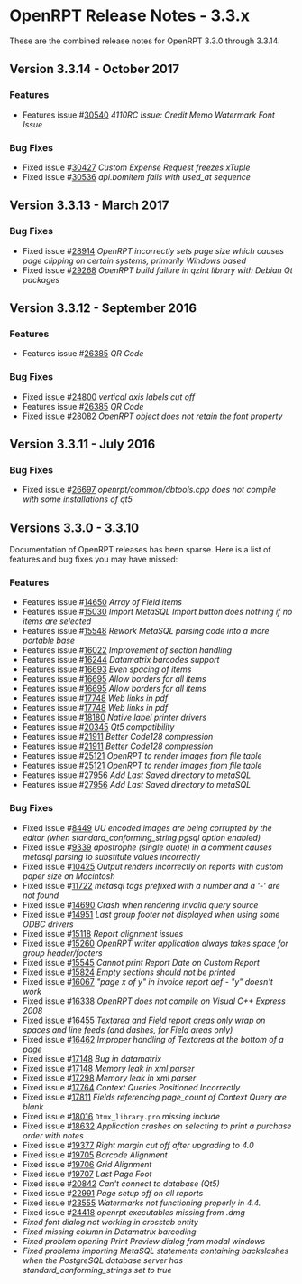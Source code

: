 # OpenRPT Release Notes - 3.3.x

These are the combined release notes for OpenRPT 3.3.0 through 3.3.14.

## Version 3.3.14 - October 2017

### Features

- Features issue #[30540](http://www.xtuple.org/xtincident/view/bugs/30540) _4110RC Issue: Credit Memo Watermark Font Issue_

### Bug Fixes

- Fixed issue #[30427](http://www.xtuple.org/xtincident/view/bugs/30427) _Custom Expense Request freezes xTuple_
- Fixed issue #[30536](http://www.xtuple.org/xtincident/view/bugs/30536) _api.bomitem fails with used_at sequence_

## Version 3.3.13 - March 2017

### Bug Fixes

- Fixed issue #[28914](http://www.xtuple.org/xtincident/view/bugs/28914) _OpenRPT incorrectly sets page size which causes page clipping on certain systems, primarily Windows based_
- Fixed issue #[29268](http://www.xtuple.org/xtincident/view/bugs/29268) _OpenRPT build failure in qzint library with Debian Qt packages_

## Version 3.3.12 - September 2016

### Features
- Features issue #[26385](http://www.xtuple.org/xtincident/view/bugs/26385) _QR Code_

### Bug Fixes

- Fixed issue #[24800](http://www.xtuple.org/xtincident/view/bugs/24800) _vertical axis labels cut off_
- Features issue #[26385](http://www.xtuple.org/xtincident/view/bugs/26385) _QR Code_
- Fixed issue #[28082](http://www.xtuple.org/xtincident/view/bugs/28082) _OpenRPT object does not retain the font property_

## Version 3.3.11 - July 2016

### Bug Fixes

- Fixed issue #[26697](http://www.xtuple.org/xtincident/view/bugs/26697)
  _openrpt/common/dbtools.cpp does not compile with some installations of qt5_

## Versions 3.3.0 - 3.3.10

Documentation of OpenRPT releases has been sparse. Here is a list of features and bug fixes you may have missed:

### Features

- Features issue #[14650](http://www.xtuple.org/xtincident/view/bugs/14650) _Array of Field items_
- Features issue #[15030](http://www.xtuple.org/xtincident/view/bugs/15030) _Import MetaSQL Import button does nothing if no items are selected_
- Features issue #[15548](http://www.xtuple.org/xtincident/view/bugs/15548) _Rework MetaSQL parsing code into a more portable base_
- Features issue #[16022](http://www.xtuple.org/xtincident/view/bugs/16022) _Improvement of section handling_
- Features issue #[16244](http://www.xtuple.org/xtincident/view/bugs/16244) _Datamatrix barcodes support_
- Features issue #[16693](http://www.xtuple.org/xtincident/view/bugs/16693) _Even spacing of items_
- Features issue #[16695](http://www.xtuple.org/xtincident/view/bugs/16695) _Allow borders for all items_
- Features issue #[16695](http://www.xtuple.org/xtincident/view/bugs/16695) _Allow borders for all items_
- Features issue #[17748](http://www.xtuple.org/xtincident/view/bugs/17748) _Web links in pdf_
- Features issue #[17748](http://www.xtuple.org/xtincident/view/bugs/17748) _Web links in pdf_
- Features issue #[18180](http://www.xtuple.org/xtincident/view/bugs/18180) _Native label printer drivers_
- Features issue #[20345](http://www.xtuple.org/xtincident/view/bugs/20345) _Qt5 compatibility_
- Features issue #[21911](http://www.xtuple.org/xtincident/view/bugs/21911) _Better Code128 compression_
- Features issue #[21911](http://www.xtuple.org/xtincident/view/bugs/21911) _Better Code128 compression_
- Features issue #[25121](http://www.xtuple.org/xtincident/view/bugs/25121) _OpenRPT to render images from file table_
- Features issue #[25121](http://www.xtuple.org/xtincident/view/bugs/25121) _OpenRPT to render images from file table_
- Features issue #[27956](http://www.xtuple.org/xtincident/view/bugs/27956) _Add Last Saved directory to metaSQL_
- Features issue #[27956](http://www.xtuple.org/xtincident/view/bugs/27956) _Add Last Saved directory to metaSQL_

### Bug Fixes

- Fixed issue #[8449](http://www.xtuple.org/xtincident/view/bugs/8449) _UU encoded images are being corrupted by the editor (when standard_conforming_string pgsql option enabled)_
- Fixed issue #[9339](http://www.xtuple.org/xtincident/view/bugs/9339) _apostrophe (single quote) in a comment causes metasql parsing to substitute values incorrectly_
- Fixed issue #[10425](http://www.xtuple.org/xtincident/view/bugs/10425) _Output renders incorrectly on reports with custom paper size on Macintosh_
- Fixed issue #[11722](http://www.xtuple.org/xtincident/view/bugs/11722) _metasql tags prefixed with a number and a '-' are not found_
- Fixed issue #[14690](http://www.xtuple.org/xtincident/view/bugs/14690) _Crash when rendering invalid query source_
- Fixed issue #[14951](http://www.xtuple.org/xtincident/view/bugs/14951) _Last group footer not displayed when using some ODBC drivers_
- Fixed issue #[15118](http://www.xtuple.org/xtincident/view/bugs/15118) _Report alignment issues_
- Fixed issue #[15260](http://www.xtuple.org/xtincident/view/bugs/15260) _OpenRPT writer application always takes space for group header/footers_
- Fixed issue #[15545](http://www.xtuple.org/xtincident/view/bugs/15545) _Cannot print Report Date on Custom Report_
- Fixed issue #[15824](http://www.xtuple.org/xtincident/view/bugs/15824) _Empty sections should not be printed_
- Fixed issue #[16067](http://www.xtuple.org/xtincident/view/bugs/16067) _"page x of y" in invoice report def - "y" doesn't work_
- Fixed issue #[16338](http://www.xtuple.org/xtincident/view/bugs/16338) _OpenRPT does not compile on Visual C++ Express 2008_
- Fixed issue #[16455](http://www.xtuple.org/xtincident/view/bugs/16455) _Textarea and Field report areas only wrap on spaces and line feeds (and dashes, for Field areas only)_
- Fixed issue #[16462](http://www.xtuple.org/xtincident/view/bugs/16462) _Improper handling of Textareas at the bottom of a page_
- Fixed issue #[17148](http://www.xtuple.org/xtincident/view/bugs/17148) _Bug in datamatrix_
- Fixed issue #[17148](http://www.xtuple.org/xtincident/view/bugs/17148) _Memory leak in xml parser_
- Fixed issue #[17298](http://www.xtuple.org/xtincident/view/bugs/17298) _Memory leak in xml parser_
- Fixed issue #[17764](http://www.xtuple.org/xtincident/view/bugs/17764) _Context Queries Positioned Incorrectly_
- Fixed issue #[17811](http://www.xtuple.org/xtincident/view/bugs/17811) _Fields referencing page_count of Context Query are blank_
- Fixed issue #[18016](http://www.xtuple.org/xtincident/view/bugs/18016) `Dtmx_library.pro` _missing include_
- Fixed issue #[18632](http://www.xtuple.org/xtincident/view/bugs/18632) _Application crashes on selecting to print a purchase order with notes_
- Fixed issue #[19377](http://www.xtuple.org/xtincident/view/bugs/19377) _Right margin cut off after upgrading to 4.0_
- Fixed issue #[19705](http://www.xtuple.org/xtincident/view/bugs/19705) _Barcode Alignment_
- Fixed issue #[19706](http://www.xtuple.org/xtincident/view/bugs/19706) _Grid Alignment_
- Fixed issue #[19707](http://www.xtuple.org/xtincident/view/bugs/19707) _Last Page Foot_
- Fixed issue #[20842](http://www.xtuple.org/xtincident/view/bugs/20842) _Can't connect to database (Qt5)_
- Fixed issue #[22991](http://www.xtuple.org/xtincident/view/bugs/22991) _Page setup off on all reports_
- Fixed issue #[23555](http://www.xtuple.org/xtincident/view/bugs/23555) _Watermarks not functioning properly in 4.4._
- Fixed issue #[24418](http://www.xtuple.org/xtincident/view/bugs/24418) _openrpt executables missing from .dmg_
- _Fixed font dialog not working in crosstab entity_
- _Fixed missing column in Datamatrix barcoding_
- _Fixed problem opening Print Preview dialog from modal windows_
- _Fixed problems importing MetaSQL statements containing backslashes when the PostgreSQL database server has standard_conforming_strings set to true_

